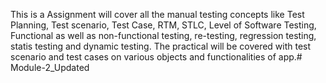 This is a Assignment will cover all the manual testing concepts like Test Planning, Test scenario, Test Case, RTM, STLC, Level of Software Testing, Functional as well as non-functional testing, re-testing, regression testing, statis testing and dynamic testing. The practical will be covered with test scenario and test cases on various objects and functionalities of app.# Module-2_Updated
